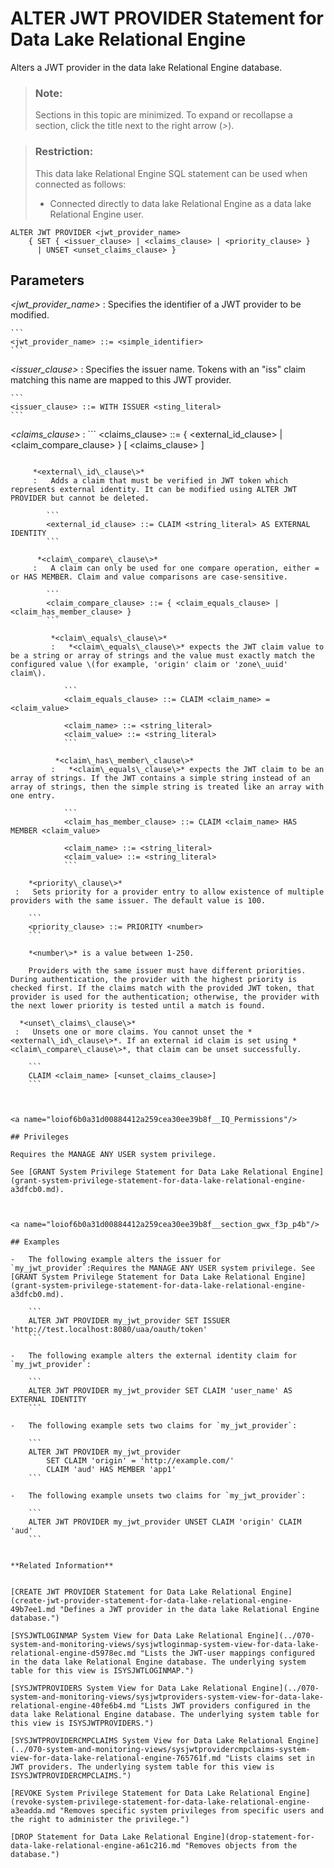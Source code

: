 <!-- loiof6b0a31d00884412a259cea30ee39b8f -->

# ALTER JWT PROVIDER Statement for Data Lake Relational Engine

Alters a JWT provider in the data lake Relational Engine database.



> ### Note:  
> Sections in this topic are minimized. To expand or recollapse a section, click the title next to the right arrow \(*\>*\).



> ### Restriction:  
> This data lake Relational Engine SQL statement can be used when connected as follows:
> 
> -   Connected directly to data lake Relational Engine as a data lake Relational Engine user.



```
ALTER JWT PROVIDER <jwt_provider_name>
    { SET { <issuer_clause> | <claims_clause> | <priority_clause> }
      | UNSET <unset_claims_clause> }
```



## Parameters

 *<jwt\_provider\_name\>*
 :   Specifies the identifier of a JWT provider to be modified.

    ```
    <jwt_provider_name> ::= <simple_identifier>
    ```

  *<issuer\_clause\>*
 :   Specifies the issuer name. Tokens with an "iss" claim matching this name are mapped to this JWT provider.

    ```
    <issuer_clause> ::= WITH ISSUER <sting_literal>
    ```

  *<claims\_clause\>*
 :   ```
<claims_clause> ::= 
   { <external_id_clause> | <claim_compare_clause> } [ <claims_clause> ]
```

     *<external\_id\_clause\>*
     :   Adds a claim that must be verified in JWT token which represents external identity. It can be modified using ALTER JWT PROVIDER but cannot be deleted.

        ```
        <external_id_clause> ::= CLAIM <string_literal> AS EXTERNAL IDENTITY
        ```

      *<claim\_compare\_clause\>*
     :   A claim can only be used for one compare operation, either = or HAS MEMBER. Claim and value comparisons are case-sensitive.

        ```
        <claim_compare_clause> ::= { <claim_equals_clause> | <claim_has_member_clause> }
        ```

         *<claim\_equals\_clause\>*
         :   *<claim\_equals\_clause\>* expects the JWT claim value to be a string or array of strings and the value must exactly match the configured value \(for example, 'origin' claim or 'zone\_uuid' claim\).

            ```
            <claim_equals_clause> ::= CLAIM <claim_name> = <claim_value>
            
            <claim_name> ::= <string_literal>
            <claim_value> ::= <string_literal>
            ```

          *<claim\_has\_member\_clause\>*
         :   *<claim\_equals\_clause\>* expects the JWT claim to be an array of strings. If the JWT contains a simple string instead of an array of strings, then the simple string is treated like an array with one entry.

            ```
            <claim_has_member_clause> ::= CLAIM <claim_name> HAS MEMBER <claim_value>
            
            <claim_name> ::= <string_literal>
            <claim_value> ::= <string_literal>
            ```

    *<priority\_clause\>*
 :   Sets priority for a provider entry to allow existence of multiple providers with the same issuer. The default value is 100.

    ```
    <priority_clause> ::= PRIORITY <number>
    ```

    *<number\>* is a value between 1-250.

    Providers with the same issuer must have different priorities. During authentication, the provider with the highest priority is checked first. If the claims match with the provided JWT token, that provider is used for the authentication; otherwise, the provider with the next lower priority is tested until a match is found.

  *<unset\_claims\_clause\>*
 :   Unsets one or more claims. You cannot unset the *<external\_id\_clause\>*. If an external id claim is set using *<claim\_compare\_clause\>*, that claim can be unset successfully.

    ```
    CLAIM <claim_name> [<unset_claims_clause>]
    ```

 

<a name="loiof6b0a31d00884412a259cea30ee39b8f__IQ_Permissions"/>

## Privileges

Requires the MANAGE ANY USER system privilege.

See [GRANT System Privilege Statement for Data Lake Relational Engine](grant-system-privilege-statement-for-data-lake-relational-engine-a3dfcb0.md).



<a name="loiof6b0a31d00884412a259cea30ee39b8f__section_gwx_f3p_p4b"/>

## Examples

-   The following example alters the issuer for `my_jwt_provider`:Requires the MANAGE ANY USER system privilege. See [GRANT System Privilege Statement for Data Lake Relational Engine](grant-system-privilege-statement-for-data-lake-relational-engine-a3dfcb0.md).

    ```
    ALTER JWT PROVIDER my_jwt_provider SET ISSUER 'http://test.localhost:8080/uaa/oauth/token'
    ```

-   The following example alters the external identity claim for `my_jwt_provider`:

    ```
    ALTER JWT PROVIDER my_jwt_provider SET CLAIM 'user_name' AS EXTERNAL IDENTITY
    ```

-   The following example sets two claims for `my_jwt_provider`:

    ```
    ALTER JWT PROVIDER my_jwt_provider 
    	SET CLAIM 'origin' = 'http://example.com/'
    	CLAIM 'aud' HAS MEMBER 'app1'
    ```

-   The following example unsets two claims for `my_jwt_provider`:

    ```
    ALTER JWT PROVIDER my_jwt_provider UNSET CLAIM 'origin' CLAIM 'aud'
    ```


**Related Information**  


[CREATE JWT PROVIDER Statement for Data Lake Relational Engine](create-jwt-provider-statement-for-data-lake-relational-engine-49b7ee1.md "Defines a JWT provider in the data lake Relational Engine database.")

[SYSJWTLOGINMAP System View for Data Lake Relational Engine](../070-system-and-monitoring-views/sysjwtloginmap-system-view-for-data-lake-relational-engine-d5978ec.md "Lists the JWT-user mappings configured in the data lake Relational Engine database. The underlying system table for this view is ISYSJWTLOGINMAP.")

[SYSJWTPROVIDERS System View for Data Lake Relational Engine](../070-system-and-monitoring-views/sysjwtproviders-system-view-for-data-lake-relational-engine-40fe6b4.md "Lists JWT providers configured in the data lake Relational Engine database. The underlying system table for this view is ISYSJWTPROVIDERS.")

[SYSJWTPROVIDERCMPCLAIMS System View for Data Lake Relational Engine](../070-system-and-monitoring-views/sysjwtprovidercmpclaims-system-view-for-data-lake-relational-engine-765761f.md "Lists claims set in JWT providers. The underlying system table for this view is ISYSJWTPROVIDERCMPCLAIMS.")

[REVOKE System Privilege Statement for Data Lake Relational Engine](revoke-system-privilege-statement-for-data-lake-relational-engine-a3eadda.md "Removes specific system privileges from specific users and the right to administer the privilege.")

[DROP Statement for Data Lake Relational Engine](drop-statement-for-data-lake-relational-engine-a61c216.md "Removes objects from the database.")

